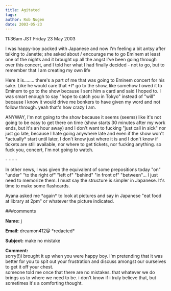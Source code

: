 ```yaml
---
title: Agitated
tags: 
author: Rob Nugen
date: 2003-05-23
---
```


<p class=date>11:36am JST Friday 23 May 2003</p>

<p>I was happy-boy packed with Japanese and now I'm feeling a bit
antsy after talking to Janette; she asked about / encourage me to go
Eminem at least one of the nights and it brought up all the angst I've
been going through over this concert, and I told her what I had
finally decided - not to go, but to remember that I am creating my own
life</p>

<p>Here it is........ there's a part of me that was going to Eminem
concert for his sake.  Like he would care that *I* go to the show,
like somehow I owed it to Eminem to go to the show because I sent him
a card and said I hoped to.  I was smart enough to say "hope to catch
you in Tokyo" instead of "will" because I know it would drive me
bonkers to have given my word and not follow through.  yeah that's how
crazy I am.</p>

<p>ANYWAY, I'm not going to the show because it seems (seems) like
it's not going to be easy to get there on time (show starts 30 minutes
after my work ends, but it's an hour away) and I don't want to fucking
"just call in sick" nor just go late, because I hate going anywhere
late and even if the show won't *actually* start until later, I don't
know just where it is and I don't know if tickets are still available,
nor where to get tickets, nor fucking anything.  so fuck you, concert,
I'm not going to watch.</p>

<p>- - - -</p>

<p>In other news, I was given the equivalent of some prepositions
today "on" "under" "to the right of" "left of" "behind" "in front of"
"between"...  I just need to memorize them.  I must say the structure
is simpler in Japanese.  It's time to make some flashcards.</p>

<p>Ayana asked me *again* to look at pictures and say in Japanese "eat
food at library at 2pm" or whatever the picture indicated.</p>

###comments

<p><b>Name:</b> j

<p><b>Email:</b> dreamon412@ *redacted*

<p><b>Subject:</b> make no mistake

<p><b>Comment:</b>
<br>sorry(!)i brought it up when you were happy boy.  i'm pretending that it was better for you to spit out your frustration and discuss amongst our ourselves to get it off your chest.<br>
 someone told me once that there are no mistakes.  that whatever we do brings us to where we need to be.  i don't know if i truly believe that, but sometimes it's a comforting thought.
